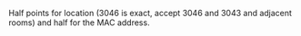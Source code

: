 Half points for location (3046 is exact, accept 3046 and 3043 and adjacent rooms) and half for the MAC address.
